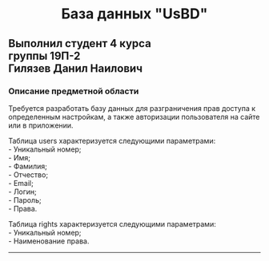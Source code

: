 <h1 align="center"> База данных "UsBD"</h1>
    <h2> Выполнил студент 4 курса <br> группы 19П-2 <br> Гилязев Данил Наилович</h2>
    <h3> Описание предметной области</h3>
    <p> Требуется разработать базу данных для разграничения прав доступа к определенным настройкам, а также авторизации пользователя на сайте или в приложении.<br></p>
    <p>Таблица users характеризуется следующими параметрами:<br>
    - Уникальный номер;<br>
    - Имя;<br>
    - Фамилия;<br>
    - Отчество;<br>
    - Email;<br>
    - Логин;<br>
    - Пароль;<br>
    - Права.<br></p>
    <p>Таблица rights характеризуется следующими параметрами:<br>
    - Уникальный номер;<br>
    - Наименование права.<br></p>
    <hr>
